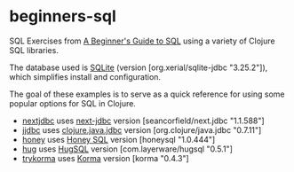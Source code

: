 # beginners-sql
SQL Exercises from [A Beginner's Guide to SQL](https://www.sohamkamani.com/blog/2016/07/07/a-beginners-guide-to-sql/) using a variety of Clojure SQL libraries.

The database used is [SQLite](https://sqlite.org/index.html) (version [org.xerial/sqlite-jdbc "3.25.2"]), which simplifies install and configuration.

The goal of these examples is to serve as a quick reference for using some popular options for SQL in Clojure.

* [nextjdbc](https://github.com/mchampine/beginners-sql/tree/master/nextjdbc) uses [next-jdbc](https://github.com/seancorfield/next-jdbc) version [seancorfield/next.jdbc "1.1.588"]
* [jjdbc](https://github.com/mchampine/beginners-sql/tree/master/jjdbc) uses [clojure.java.jdbc](https://github.com/clojure/java.jdbc) version [org.clojure/java.jdbc "0.7.11"]
* [honey](https://github.com/mchampine/beginners-sql/tree/master/honey) uses [Honey SQL](https://github.com/seancorfield/honeysql) version [honeysql "1.0.444"]
* [hug](https://github.com/mchampine/beginners-sql/tree/master/hug) uses [HugSQL](https://github.com/layerware/hugsql) version [com.layerware/hugsql "0.5.1"]
* [trykorma](https://github.com/mchampine/beginners-sql/tree/master/trykorma) uses [Korma](https://github.com/korma/Korma) version [korma "0.4.3"]
